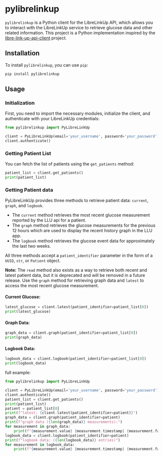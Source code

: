 # pylibrelinkup

`pylibrelinkup` is a Python client for the LibreLinkUp API, which allows you to interact with the LibreLinkUp service to retrieve glucose data and other related information. This project is a Python implementation inspired by the [libre-link-up-api-client](https://github.com/DiaKEM/libre-link-up-api-client) project.

## Installation

To install `pylibrelinkup`, you can use `pip`:

```bash
pip install pylibrelinkup
```

## Usage

### Initialization

First, you need to import the necessary modules, initialize the client, and authenticate with your LibreLinkUp credentials:

```python
from pylibrelinkup import PyLibreLinkUp

client = PyLibreLinkUp(email='your_username', password='your_password')
client.authenticate()
```

### Getting Patient List

You can fetch the list of patients using the `get_patients` method:

```python
patient_list = client.get_patients()
print(patient_list)
```

### Getting Patient data

PyLibreLinkUp provides three methods to retrieve patient data: `current`, `graph`, and `logbook`. 

- The `current` method retrieves the most recent glucose measurement reported by the LLU api for a patient.
- The `graph` method retrieves the glucose measurements for the previous 12 hours which are used to display the recent history graph in the LLU app.
- The `logbook` method retrieves the glucose event data for approximately the last two weeks.

All three methods accept a `patient_identifier` parameter in the form of a `UUID`, `str`, or `Patient` object.

**Note:** The `read` method also exists as a way to retrieve both recent and latest patient data, but it is deprecated and will be removed in a future release. Use the `graph` method for retrieving graph data and `latest` to access the most recent glucose measurement.

#### Current Glucose:

```python
latest_glucose = client.latest(patient_identifier=patient_list[0])
print(latest_glucose)
```

#### Graph Data:

```python
graph_data = client.graph(patient_identifier=patient_list[0])
print(graph_data)
```


#### Logbook Data:

```python
logbook_data = client.logbook(patient_identifier=patient_list[0])
print(logbook_data)
```

full example:

```python
from pylibrelinkup import PyLibreLinkUp

client = PyLibreLinkUp(email='your_username', password='your_password')
client.authenticate()
patient_list = client.get_patients()
print(patient_list)
patient = patient_list[0]
print(f"latest: {client.latest(patient_identifier=patient)}")
graph_data = client.graph(patient_identifier=patient)
print(f"graph data ({len(graph_data)} measurements):")
for measurement in graph_data:
    print(f"{measurement.value} {measurement.timestamp} {measurement.factory_timestamp}")
logbook_data = client.logbook(patient_identifier=patient)
print(f"logbook data: ({len(logbook_data)} entries)")
for measurement in logbook_data:
    print(f"{measurement.value} {measurement.timestamp} {measurement.factory_timestamp}")
```